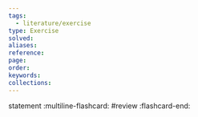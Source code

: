 ```yaml
---
tags:
  - literature/exercise
type: Exercise
solved:
aliases:
reference:
page:
order:
keywords:
collections:
---
```


statement
:multiline-flashcard:
#review
:flashcard-end:
